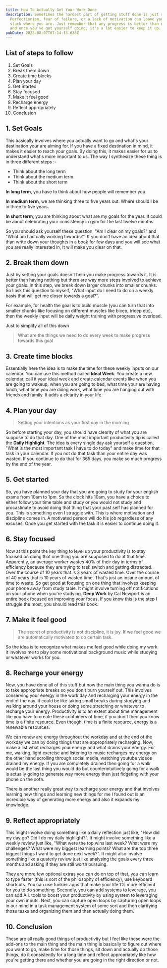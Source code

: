 ```yaml
---
title: How To Actually Get Your Work Done
description: Sometimes the hardest part of getting stuff done is just starting.
  Perfectionism, fear of failure, or a lack of motivation can leave you feeling
  stuck where you are. Just remember that any progress is better than nothing,
  and once you've got yourself going, it's a lot easier to keep it up.
pubDate: 2023-08-07T07:14:13.636Z
---
```

## List of steps to follow

1. Set Goals
1. Break them down
1. Create time blocks
1. Plan your day
1. Get Started
1. Stay focused
1. Make it feel good
1. Recharge energy
1. Reflect appropriately
1. Conclusion

## 1. Set Goals

This basically involves where you actually want to go and what's your destination your are aiming for. If you have a fixed destination in mind, it makes it easier to reach your goals. By doing this, it makes easier for us to understand what's more important to us. The way I synthesize these thing is in three different steps :-  

- Think about the long term
- Think about the medium term
- Think about the short term

__In long term__, you have to think about how people will remember you.  

__In medium term__, we are thinking three to five years out. Where should I be in three to five years.  

__In short term__, you are thinking about what are my goals for the year. It could be about celebrating your consistency in gym for the last twelve months.

So you should ask yourself these question, "Am I clear on my goals?" and "What am I actually working towards?". If you don't have an idea about that than write down your thoughts in a book for few days and you will see what you are really interested in, It will make you clear on that.

## 2. Break them down

Just by setting your goals doesn't help you make progress towards it. It is better than having nothing but there are way more steps involved to achieve your goals. In this step, we break down larger chunks into smaller chunks. So I ask this question to myself, "What input do I need to do on a weekly basis that will get me closer towards a goal?".

For example, for health the goal is to build muscle (you can turn that into smaller chunks like focusing on different muscles like bicep, tricep etc), then the weekly input will be daily weight training with progressive overload.

Just to simplify all of this down
> What are the things we need to do every week to make progress towards this goal

## 3. Create time blocks

Essentially here the idea is to make the time for these weekly inputs on our calendar. You can use this method called __Ideal Week__. You create a new calendar, call it your ideal week and create calendar events like when you are going to wakeup, when you are going to bed, what time your are having lunch, what time you are doing work, what time you are hanging out with friends and family. It adds a clearity in your life.

## 4. Plan your day

> Setting your intentions as your first day in the morning

So before starting your day, you should have clearity of what you are suppose to do that day. One of the most important productivity tip is called the __Daily Highlight__. The idea is every single day ask yourself a question, "What is the most important task I have to do today" and make time for that task in your calendar. If you not do that task than your entire day was wasted. If you continue to do that for 365 days, you make so much progress by the end of the year.

## 5. Get started

So, you have planned your day that you are going to study for your english exams from 10am to 1pm. So the clock hits 10am, you have a choice to either follow your time table and study or you would not study and procastinate to avoid doing that thing that your past self has planned for you. This is something even I struggle with. This is where motivation and discipline comes in. A motivated person will do his job regardless of any excuses. Once you get started with the task it is easier to continue doing it.

## 6. Stay focused

Now at this point the key thing to level up your productivity is to stay focused on doing that one thing you are supposed to do at that time. Apparently, an average worker wastes 40% of their day in terms of efficiency because they are trying to task switch and getting distracted. Over the course of 10 years that is 3 years of wasted time. Over the course of 40 years that is 10 years of wasted time. That's just an insane amount of time to waste. So get good at focusing on one thing that involves keeping your phone away from study table. It might involve turning off notifications on your phone when you're studying. __Deep Work__ by Cal Newport is an entire book focused on improving your focus. If you know this is the step I struggle the most, you should read this book.

## 7. Make it feel good

> The secret of productivity is not discipline, it is joy. If we feel good we are automatically motivated to do certain task.

So the idea is to recognize what makes me feel good while doing my work. It involves me to play some motivational background music while studying or whatever works for you.

## 8. Recharge your energy

Now, you have done all of this stuff but now the main thing you wanna do is to take appropriate breaks so you don't burn yourself out. This involves conserving your energy in the work day and recharging your energy in the end of the day. It could be like taking small breaks during studying and walking around your house or doing some stretching or whatever to recharge your energy. Productivity is to an extent about time management like you have to create these containers of time, if you don't then you know time is a finite resource. Even though, time is a finite resource, energy is a renewable resources. 

We can renew are energy throughout the workday and at the end of the workday we can by doing things that are appropriately recharging. Now, make a list what recharges your energy and what drains your energy. For me, walking, light exercise and listening to music recharges my energy on the other hand scrolling through social media, watching youtube videos drained my energy. If you are completely drained then going for a walk would be the last thing you would do but counterintuitively going for a walk is actually going to generate way more energy then just fidgeting with your phone on the sofa. 

There is another really great way to recharge your energy and that involves learning new things and learning new things for me I found out is an incredible way of generating more energy and also it expands my knowledge.

## 9. Reflect appropriately

This might involve doing something like a daily reflection just like, "How did my day go? Did I do my daily highlight?". It might involve something like a weekly review just like, "What were the top wins last week? What were my challenges? What were my biggest learning points? What are the top three biggest things I want to get done next week?". It might also involve something like a quaterly review just like analysing the goals every three months and asking if they are still worth pursuing.

They are more few optional extras you can do on top of that, you can learn to type faster (this is sort of the philosophy of efficiency), use keyboard shortcuts. You can use funkier apps that make your life 1% more efficient for you to do something. Secondly, you can add systems to leverage, you can add A.I. tools to boost your productivity by using system to leveraging your own inputs. Next, you can capture open loops by capturing open loops in our mind in a task management system of some sort and then clarifying those tasks and organizing them and then actually doing them. 

## 10. Conclusion

These are all really good things of productivity but I feel like these were the add-ons to the main thing and the main thing is basically to figure out where you want to go, make time for those things, sit down and actually do those things, do it consistently for a long time and reflect appropriately like how you're getting there and whether you are going in the right direction or not.